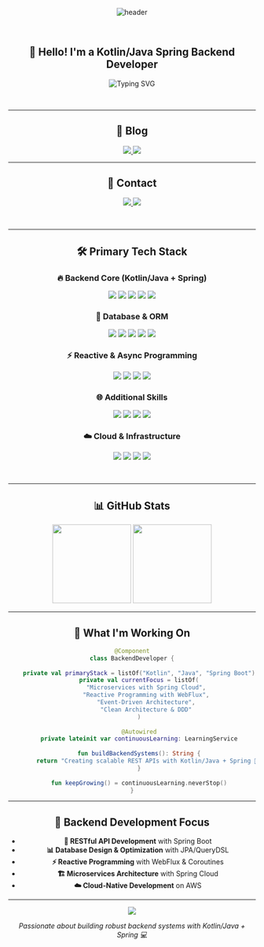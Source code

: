 <div align="center">

![header](https://capsule-render.vercel.app/api?type=wave&color=0f4c75&height=120&section=header&text=Kotlin%20/%20Java%20Spring%20Backend%20Developer&fontSize=32&fontColor=ffffff)

<br>

## 👋 Hello! I'm a Kotlin/Java Spring Backend Developer

<p align="center">
  <img src="https://readme-typing-svg.herokuapp.com?font=Fira+Code&size=18&pause=1000&color=0f4c75&center=true&vCenter=true&width=500&lines=Kotlin+%2B+Java+%2B+Spring+Backend;Building+RESTful+APIs;Always+Learning+New+Things" alt="Typing SVG" />
</p>

<br>

---

## 📝 **Blog**
<p align="center">
  <a href="https://velog.io/@scg0007">
    <img src="https://img.shields.io/badge/Current%20Blog-20C997?style=flat-square&logo=Vimeo&logoColor=white"/>
  </a>
  <a href="https://blog.naver.com/spqjeks">
    <img src="https://img.shields.io/badge/Archive%20Blog-03C75A?style=flat-square&logo=Naver&logoColor=white"/>
  </a>
</p>

---

## 📧 **Contact**
<p align="center">
  <a href="mailto:spqjeks@gmail.com">
    <img src="https://img.shields.io/badge/Gmail-EA4335?style=flat-square&logo=Gmail&logoColor=white"/>
  </a>
  <a href="mailto:spqjeks@naver.com">
    <img src="https://img.shields.io/badge/Naver-03C75A?style=flat-square&logo=Naver&logoColor=white"/>
  </a>
</p>

<br>

---

## 🛠️ **Primary Tech Stack**

### **🔥 Backend Core (Kotlin/Java + Spring)**
<p align="center">
  <img src="https://img.shields.io/badge/Kotlin-7F52FF?style=for-the-badge&logo=kotlin&logoColor=white"/>
  <img src="https://img.shields.io/badge/Java-ED8B00?style=for-the-badge&logo=openjdk&logoColor=white"/>
  <img src="https://img.shields.io/badge/Spring%20Boot-6DB33F?style=for-the-badge&logo=springboot&logoColor=white"/>
  <img src="https://img.shields.io/badge/Spring%20WebFlux-6DB33F?style=for-the-badge&logo=spring&logoColor=white"/>
  <img src="https://img.shields.io/badge/Spring%20Security-6DB33F?style=for-the-badge&logo=springsecurity&logoColor=white"/>
</p>

### **💾 Database & ORM**
<p align="center">
  <img src="https://img.shields.io/badge/Spring%20Data%20JPA-6DB33F?style=flat-square&logo=spring&logoColor=white"/>
  <img src="https://img.shields.io/badge/QueryDSL-4479A1?style=flat-square&logo=querydsl&logoColor=white"/>
  <img src="https://img.shields.io/badge/MySQL-4479A1?style=flat-square&logo=mysql&logoColor=white"/>
  <img src="https://img.shields.io/badge/PostgreSQL-336791?style=flat-square&logo=postgresql&logoColor=white"/>
  <img src="https://img.shields.io/badge/Amazon%20Redshift-8C4FFF?style=flat-square&logo=amazon-redshift&logoColor=white"/>
</p>

### **⚡ Reactive & Async Programming**
<p align="center">
  <img src="https://img.shields.io/badge/Kotlin%20Coroutines-7F52FF?style=flat-square&logo=kotlin&logoColor=white"/>
  <img src="https://img.shields.io/badge/Pekko-FF6B6B?style=flat-square&logo=apache&logoColor=white"/>
  <img src="https://img.shields.io/badge/Vert.x-782A90?style=flat-square&logo=eclipse-vert.x&logoColor=white"/>
  <img src="https://img.shields.io/badge/Project%20Reactor-6DB33F?style=flat-square&logo=spring&logoColor=white"/>
</p>

### **🌐 Additional Skills**
<p align="center">
  <img src="https://img.shields.io/badge/TypeScript-3178C6?style=flat-square&logo=typescript&logoColor=white"/>
  <img src="https://img.shields.io/badge/NestJS-E0234E?style=flat-square&logo=nestjs&logoColor=white"/>
  <img src="https://img.shields.io/badge/GraphQL-E10098?style=flat-square&logo=graphql&logoColor=white"/>
  <img src="https://img.shields.io/badge/REST%20API-FF6B35?style=flat-square&logo=postman&logoColor=white"/>
</p>

### **☁️ Cloud & Infrastructure**
<p align="center">
  <img src="https://img.shields.io/badge/AWS-FF9900?style=flat-square&logo=amazon-aws&logoColor=white"/>
  <img src="https://img.shields.io/badge/Amazon%20ECS-FF9900?style=flat-square&logo=amazon-ecs&logoColor=white"/>
  <img src="https://img.shields.io/badge/Terraform-623CE4?style=flat-square&logo=terraform&logoColor=white"/>
  <img src="https://img.shields.io/badge/Docker-2496ED?style=flat-square&logo=docker&logoColor=white"/>
</p>

<br>

---

## 📊 **GitHub Stats**

<p align="center">
  <img height="160em" src="https://github-readme-stats.vercel.app/api?username=scg0007&show_icons=true&theme=default&include_all_commits=true&count_private=true&hide_border=true"/>
  <img height="160em" src="https://github-readme-stats.vercel.app/api/top-langs/?username=scg0007&layout=compact&langs_count=6&theme=default&hide_border=true"/>
</p>

---

## 🌱 **What I'm Working On**

```kotlin
@Component
class BackendDeveloper {
    
    private val primaryStack = listOf("Kotlin", "Java", "Spring Boot")
    private val currentFocus = listOf(
        "Microservices with Spring Cloud",
        "Reactive Programming with WebFlux",
        "Event-Driven Architecture",
        "Clean Architecture & DDD"
    )
    
    @Autowired
    private lateinit var continuousLearning: LearningService
    
    fun buildBackendSystems(): String {
        return "Creating scalable REST APIs with Kotlin/Java + Spring 🚀"
    }
    
    fun keepGrowing() = continuousLearning.neverStop()
}
```

---

## 🎯 **Backend Development Focus**

- **🔧 RESTful API Development** with Spring Boot
- **📊 Database Design & Optimization** with JPA/QueryDSL  
- **⚡ Reactive Programming** with WebFlux & Coroutines
- **🏗️ Microservices Architecture** with Spring Cloud
- **☁️ Cloud-Native Development** on AWS

---

<p align="center">
  <img src="https://komarev.com/ghpvc/?username=scg0007&label=Profile%20views&color=0f4c75&style=flat-square"/>
</p>

<p align="center">
  <i>Passionate about building robust backend systems with Kotlin/Java + Spring 💻</i>
</p>

</div>

